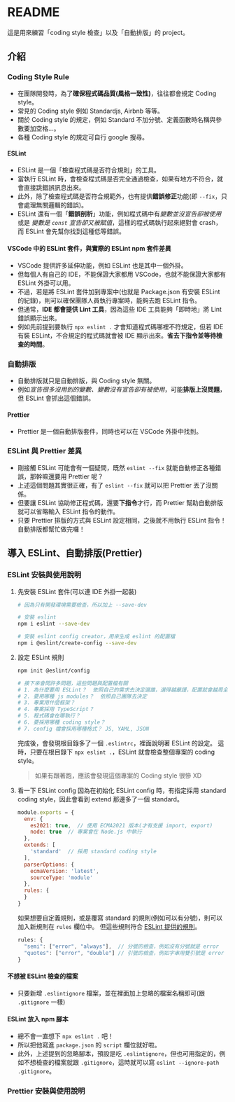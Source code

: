 # README 
這是用來練習「coding style 檢查」以及「自動排版」的 project。

## 介紹
### Coding Style Rule
* 在團隊開發時，為了**確保程式碼品質(風格一致性)**，往往都會規定 Coding style。
* 常見的 Coding style 例如 Standardjs, Airbnb 等等。
* 關於 Coding style 的規定，例如 Standard 不加分號、定義函數時名稱與參數要加空格...。
* 各種 Coding style 的規定可自行 google 搜尋。

#### ESLint
* ESLint 是一個「檢查程式碼是否符合規則」的工具。
* 當執行 ESLint 時，會檢查程式碼是否完全通過檢查，如果有地方不符合，就會直接跳錯誤訊息出來。
* 此外，除了檢查程式碼是否符合規範外，也有提供**錯誤修正**功能(即 `--fix`，只會處理無關邏輯的錯誤)。
* ESLint 還有一個「**錯誤剖析**」功能，例如程式碼中有*變數並沒宣告卻被使用* 或是 *變數是 `const` 宣告卻又被賦值*，這樣的程式碼執行起來絕對會 crash，而 ESLint 會先幫你找到這種低等錯誤。

#### VSCode 中的 ESLint 套件，與實際的 ESLint npm 套件差異
* VSCode 提供許多延伸功能，例如 ESLint 也是其中一個外掛。
* 但每個人有自己的 IDE，不能保證大家都用 VSCode，也就不能保證大家都有 ESLint 外掛可以用。
* 不過，若是將 ESLint 套件加到專案中(也就是 Package.json 有安裝 ESLint 的紀錄)，則可以確保團隊人員執行專案時，能夠去跑 ESLint 指令。
* 但通常，**IDE 都會提供 Lint 工具**，因為這些 IDE 工具能夠「即時地」將 Lint 錯誤顯示出來。
* 例如先前提到要執行 `npx eslint .` 才會知道程式碼哪裡不符規定，但若 IDE 有裝 ESLint，不合規定的程式碼就會被 IDE 顯示出來。**省去下指令並等待檢查的時間**。

### 自動排版
* 自動排版就只是自動排版，與 Coding style 無關。
* 例如*宣告很多沒用到的變數、變數沒有宣告卻有被使用*，可能**排版上沒問題**，但 ESLint 會抓出這個錯誤。

#### Prettier
* Prettier 是一個自動排版套件，同時也可以在 VSCode 外掛中找到。

### ESLint 與 Prettier 差異
* 剛接觸 ESLint 可能會有一個疑問，既然 `eslint --fix` 就能自動修正各種錯誤，那幹嘛還要用 Prettier 呢？
* 上述這個問題其實很正確，有了 `eslint --fix` 就可以把 Prettier 丟了沒關係。
* 但要讓 ESLint 協助修正程式碼，還要**下指令**才行，而 Prettier 幫助自動排版就可以省略輸入 ESLint 指令的動作。
* 只要 Prettier 排版的方式與 ESLint 設定相同，之後就不用執行 ESLint 指令！自動排版都幫忙做完囉！

## 導入 ESLint、自動排版(Prettier)
### ESLint 安裝與使用說明
1. 先安裝 ESLint 套件(可以連 IDE 外掛一起裝)
    ```bash
    # 因為只有開發環境需要檢查，所以加上 --save-dev

    # 安裝 eslint
    npm i eslint --save-dev

    # 安裝 eslint config creator，用來生成 eslint 的配置檔
    npm i @eslint/create-config --save-dev
    ```

2. 設定 ESLint 規則
    ```bash
    npm init @eslint/config

    # 接下來會問許多問題，這些問題與配置檔有關
    # 1. 為什麼要用 ESLint？  依照自己的需求去決定選誰，選得越嚴謹，配置就會越周全
    # 2. 要用哪種 js modules？  依照自己團隊去決定
    # 3. 專案用什麼框架？
    # 4. 專案採用 TypeScript？
    # 5. 程式碼會在哪執行？
    # 6. 要採用哪種 coding style？
    # 7. config 檔會採用哪種格式？ JS, YAML, JSON
    ```
  
    完成後，會發現根目錄多了一個 `.eslintrc`，裡面說明著 ESLint 的設定。
    這時，只要在根目錄下 `npx eslint .`，ESLint 就會檢查整個專案的 coding style。
    > 如果有跟著跑，應該會發現這個專案的 Coding style 很慘 XD

3. 看一下 ESLint config
  因為在初始化 ESLint config 時，有指定採用 standard coding style，因此會看到 extend 那邊多了一個 standard。
    ```js
    module.exports = {
      env: {
        es2021: true,  // 使用 ECMA2021 版本(才有支援 import, export)
        node: true  // 專案會在 Node.js 中執行
      },
      extends: [
        'standard'  // 採用 standard coding style
      ],
      parserOptions: {
        ecmaVersion: 'latest',
        sourceType: 'module'
      },
      rules: {
      }
    }
    ```

    如果想要自定義規則，或是覆寫 standard 的規則(例如可以有分號)，則可以加入新規則在 `rules` 欄位中。
    但這些規則符合 [ESLint 提供的規則](https://eslint.org/docs/rules/)。
    ```js
    rules: {
      "semi": ["error", "always"],  // 分號的檢查，例如沒有分號就是 error
      "quotes": ["error", "double"] // 引號的檢查，例如字串用雙引號是 error
    }
    ```

#### 不想被 ESLint 檢查的檔案
* 只要新增 `.eslintignore` 檔案，並在裡面加上忽略的檔案名稱即可(跟 `.gitignore` 一樣)

#### ESLint 放入 npm 腳本
* 總不會一直想下 `npx eslint .` 吧！
* 所以把他寫進 `package.json` 的 `script` 欄位就好啦。
* 此外，上述提到的忽略腳本，預設是吃 `.eslintignore`，但也可用指定的，例如不想檢查的檔案就跟 `.gitignore`，這時就可以寫 `eslint --ignore-path .gitignore`。


### Prettier 安裝與使用說明
